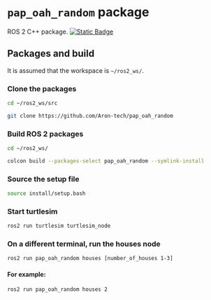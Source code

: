 # `pap_oah_random` package

ROS 2 C++ package. [![Static Badge](https://img.shields.io/badge/ROS_2-Humble-34aec5)](https://docs.ros.org/en/humble/)

## Packages and build

It is assumed that the workspace is `~/ros2_ws/`.

### Clone the packages

```bash
cd ~/ros2_ws/src
```

```bash
git clone https://github.com/Aron-tech/pap_oah_random
```

### Build ROS 2 packages

```bash
cd ~/ros2_ws/
```

```bash
colcon build --packages-select pap_oah_random --symlink-install
```

### Source the setup file

```bash
source install/setup.bash
```

### Start turtlesim

```bash
ros2 run turtlesim turtlesim_node
```

### On a different terminal, run the houses node

```bash
ros2 run pap_oah_random houses [number_of_houses 1-3]
```

#### For example:
```bash
ros2 run pap_oah_random houses 2
```

